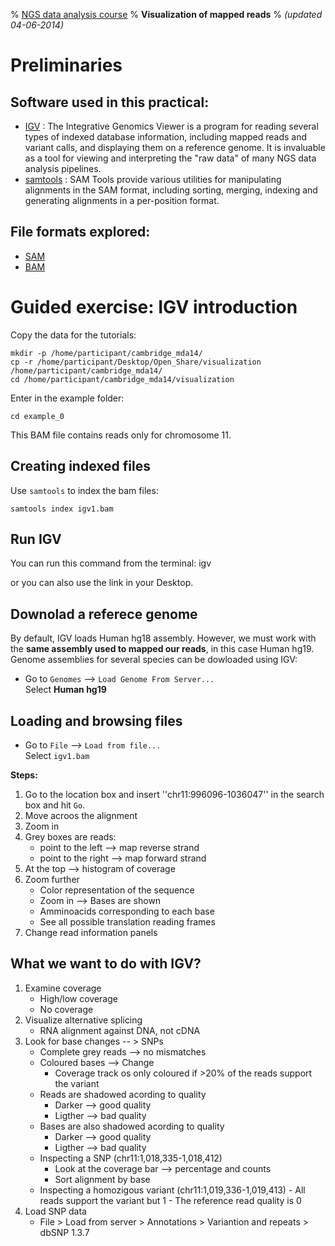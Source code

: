 % [NGS data analysis course](http://ngscourse.github.io/)
% __Visualization of mapped reads__
% _(updated 04-06-2014)_

<!-- COMMON LINKS HERE -->

[IGV]: http://www.broadinstitute.org/igv/home "IGV"
[Samtools]: http://samtools.sourceforge.net/ "samtools"


Preliminaries
================================================================================

Software used in this practical:
--------------------------------

- [IGV] : The Integrative Genomics Viewer is a program for reading several types of indexed database information, including mapped reads and variant calls, and displaying them on a reference genome. It is invaluable as a tool for viewing and interpreting the "raw data" of many NGS data analysis pipelines.
- [samtools] : SAM Tools provide various utilities for manipulating alignments in the SAM format, including sorting, merging, indexing and generating alignments in a per-position format.


File formats explored:
----------------------

- [SAM](http://samtools.sourceforge.net/SAMv1.pdf)
- [BAM](http://www.broadinstitute.org/igv/bam)


Guided exercise: IGV introduction
================================================================================

Copy the data for the tutorials:

    mkdir -p /home/participant/cambridge_mda14/
    cp -r /home/participant/Desktop/Open_Share/visualization /home/participant/cambridge_mda14/
    cd /home/participant/cambridge_mda14/visualization

Enter in the example folder:

    cd example_0

This BAM file contains reads only for chromosome 11.

Creating indexed files
--------------------------------------------------------------------------------

Use ``samtools`` to index the bam files:

    samtools index igv1.bam


Run IGV
--------------------------------------------------------------------------------

You can run this command from the terminal:
    igv

or you can also use the link in your Desktop.


Downolad a referece genome
--------------------------------------------------------------------------------

By default, IGV loads Human hg18 assembly. However, we must work with the **same assembly used to mapped our reads**, in this case Human hg19.  
Genome assemblies for several species can be dowloaded using IGV:

- Go to ``Genomes`` --> ``Load Genome From Server...``  
Select **Human hg19**

    
Loading and browsing files
--------------------------------------------------------------------------------

- Go to ``File`` --> ``Load from file...``  
Select ``igv1.bam``

**Steps:**

1. Go to the location box and insert ''chr11:996096-1036047'' in the search box and hit ``Go``.
2. Move acroos the alignment
3. Zoom in
4. Grey boxes are reads:
      - point to the left --> map reverse strand
      - point to the right --> map forward strand
5. At the top --> histogram of coverage
6. Zoom further
      - Color representation of the sequence
      - Zoom in --> Bases are shown
      - Amminoacids corresponding to each base
      - See all possible translation reading frames
7. Change read information panels
      
What we want to do with IGV?
--------------------------------------------------------------------------------
1. Examine coverage
      - High/low coverage
      - No coverage
2. Visualize alternative splicing
      - RNA alignment against DNA, not cDNA
3. Look for base changes -- > SNPs
      - Complete grey reads --> no mismatches
      - Coloured bases --> Change
	    - Coverage track os only coloured if >20% of the reads support the variant
      - Reads are shadowed acording to quality
	    - Darker --> good quality
	    - Ligther --> bad quality
      - Bases are also shadowed acording to quality
	    - Darker --> good quality
	    - Ligther --> bad quality
      - Inspecting a SNP (chr11:1,018,335-1,018,412)
	    - Look at the coverage bar --> percentage and counts
	    - Sort alignment by base
      - Inspecting a homozigous variant (chr11:1,019,336-1,019,413)
            - All reads support the variant but 1
            - The reference read quality is 0
4. Load SNP data
      - File > Load from server > Annotations > Variantion and repeats > dbSNP 1.3.7




